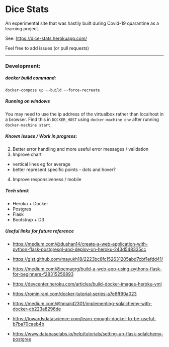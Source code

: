 # Dice Stats

An experimental site that was hastily built during Covid-19 quarantine as a learning project.

See: https://dice-stats.herokuapp.com/

Feel free to add issues (or pull requests)

---

### Development:

##### docker build command:
`docker-compose up --build --force-recreate`

##### Running on windows
You may need to use the ip address of the virtualbox rather than localhost in a browser.
Find this in `DOCKER_HOST` using `docker-machine env` after running `docker-machine start`.

##### Known issues / Work in progress:

2. Better error handling and more useful error messages / validation
3. Improve chart
  - vertical lines eg for average
  - better represent specific points - dots and hover?
4. Improve responsiveness / mobile


##### Tech stack

- Heroku + Docker
- Postgres
- Flask
- Bootstrap + D3


##### Useful links for future reference

- https://medium.com/@dushan14/create-a-web-application-with-python-flask-postgresql-and-deploy-on-heroku-243d548335cc
- https://gist.github.com/mayukh18/2223bc8fc152631205abd7cbf1efdd41/
- https://medium.com/@pemagrg/build-a-web-app-using-pythons-flask-for-beginners-f28315256893


- https://devcenter.heroku.com/articles/build-docker-images-heroku-yml
- https://rominirani.com/docker-tutorial-series-a7e6ff90a023
- https://medium.com/@hmajid2301/implementing-sqlalchemy-with-docker-cb223a8296de
- https://towardsdatascience.com/learn-enough-docker-to-be-useful-b7ba70caeb4b
- https://www.databaselabs.io/help/tutorials/setting-up-flask-sqlalchemy-postgres
